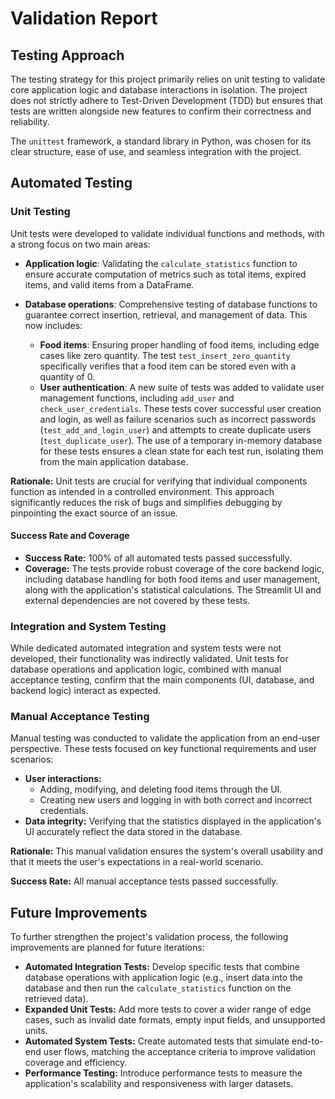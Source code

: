 # Validation Report

## Testing Approach

The testing strategy for this project primarily relies on unit testing to validate core application logic and database interactions in isolation. The project does not strictly adhere to Test-Driven Development (TDD) but ensures that tests are written alongside new features to confirm their correctness and reliability.

The `unittest` framework, a standard library in Python, was chosen for its clear structure, ease of use, and seamless integration with the project.

## Automated Testing

### Unit Testing

Unit tests were developed to validate individual functions and methods, with a strong focus on two main areas:

- **Application logic**: Validating the `calculate_statistics` function to ensure accurate computation of metrics such as total items, expired items, and valid items from a DataFrame.

- **Database operations**: Comprehensive testing of database functions to guarantee correct insertion, retrieval, and management of data. This now includes:
  - **Food items**: Ensuring proper handling of food items, including edge cases like zero quantity. The test `test_insert_zero_quantity` specifically verifies that a food item can be stored even with a quantity of 0.
  - **User authentication**: A new suite of tests was added to validate user management functions, including `add_user` and `check_user_credentials`. These tests cover successful user creation and login, as well as failure scenarios such as incorrect passwords (`test_add_and_login_user`) and attempts to create duplicate users (`test_duplicate_user`). The use of a temporary in-memory database for these tests ensures a clean state for each test run, isolating them from the main application database.

**Rationale:** Unit tests are crucial for verifying that individual components function as intended in a controlled environment. This approach significantly reduces the risk of bugs and simplifies debugging by pinpointing the exact source of an issue.

#### Success Rate and Coverage

- **Success Rate:** 100% of all automated tests passed successfully.
- **Coverage:** The tests provide robust coverage of the core backend logic, including database handling for both food items and user management, along with the application's statistical calculations. The Streamlit UI and external dependencies are not covered by these tests.

### Integration and System Testing

While dedicated automated integration and system tests were not developed, their functionality was indirectly validated. Unit tests for database operations and application logic, combined with manual acceptance testing, confirm that the main components (UI, database, and backend logic) interact as expected.

### Manual Acceptance Testing

Manual testing was conducted to validate the application from an end-user perspective. These tests focused on key functional requirements and user scenarios:

- **User interactions:**
  - Adding, modifying, and deleting food items through the UI.
  - Creating new users and logging in with both correct and incorrect credentials.
- **Data integrity:** Verifying that the statistics displayed in the application's UI accurately reflect the data stored in the database.

**Rationale:** This manual validation ensures the system's overall usability and that it meets the user's expectations in a real-world scenario.

**Success Rate:** All manual acceptance tests passed successfully.

## Future Improvements

To further strengthen the project's validation process, the following improvements are planned for future iterations:

- **Automated Integration Tests:** Develop specific tests that combine database operations with application logic (e.g., insert data into the database and then run the `calculate_statistics` function on the retrieved data).
- **Expanded Unit Tests:** Add more tests to cover a wider range of edge cases, such as invalid date formats, empty input fields, and unsupported units.
- **Automated System Tests:** Create automated tests that simulate end-to-end user flows, matching the acceptance criteria to improve validation coverage and efficiency.
- **Performance Testing:** Introduce performance tests to measure the application's scalability and responsiveness with larger datasets.
